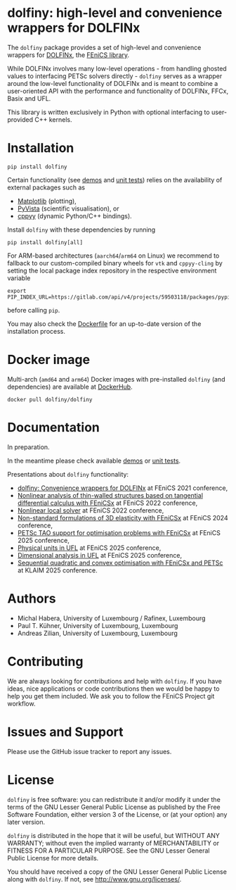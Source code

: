 # dolfiny: high-level and convenience wrappers for DOLFINx

The `dolfiny` package provides a set of high-level and convenience wrappers for 
[DOLFINx](https://github.com/FEniCS/dolfinx), the [FEniCS library](https://www.fenicsproject.org).

While DOLFINx involves many low-level operations - from handling ghosted values 
to interfacing PETSc solvers directly - `dolfiny` serves as a wrapper around the
low-level functionality of DOLFINx and is meant to combine a user-oriented API
with the performance and functionality of DOLFINx, FFCx, Basix and UFL.

This library is written exclusively in Python with optional interfacing 
to user-provided C++ kernels.

# Installation

```
pip install dolfiny
```

Certain functionality (see [demos](demo/) and [unit tests](test/)) relies on 
the availability of external packages such as

- [Matplotlib](https://github.com/matplotlib/matplotlib) (plotting),
- [PyVista](https://github.com/pyvista/pyvista) (scientific visualisation), or 
- [cppyy](https://github.com/wlav/cppyy) (dynamic Python/C++ bindings).

Install `dolfiny` with these dependencies by running 
```
pip install dolfiny[all]
```

For ARM-based architectures (`aarch64`/`arm64` on Linux) we recommend to fallback to our
custom-compiled binary wheels for `vtk` and `cppyy-cling` by setting the
local package index repository in the respective environment variable 
```
export PIP_INDEX_URL=https://gitlab.com/api/v4/projects/59503118/packages/pypi/simple
```
before calling `pip`.

You may also check the [Dockerfile](docker/Dockerfile) for an up-to-date version of the installation process.

# Docker image

Multi-arch (`amd64` and `arm64`) Docker images with pre-installed `dolfiny` (and dependencies)
are available at [DockerHub](https://hub.docker.com/r/dolfiny/dolfiny).

```
docker pull dolfiny/dolfiny
```

# Documentation

In preparation.

In the meantime please check available [demos](demo/) or [unit tests](test/).

Presentations about `dolfiny` functionality:
- [dolfiny: Convenience wrappers for DOLFINx](https://hdl.handle.net/10993/47422)
  at FEniCS 2021 conference,
- [Nonlinear analysis of thin-walled structures based on tangential differential calculus with FEniCSx](https://hdl.handle.net/10993/54222)
  at FEniCS 2022 conference,
- [Nonlinear local solver](https://hdl.handle.net/10993/54223)
  at FEniCS 2022 conference,
- [Non-standard formulations of 3D elasticity with FEniCSx](https://hdl.handle.net/10993/61399)
  at FEniCS 2024 conference,
- [PETSc TAO support for optimisation problems with FEniCSx](https://hdl.handle.net/10993/65289)
  at FEniCS 2025 conference,
- [Physical units in UFL](https://hdl.handle.net/10993/65288)
  at FEniCS 2025 conference,
- [Dimensional analysis in UFL](https://hdl.handle.net/10993/65290)
  at FEniCS 2025 conference,
- [Sequential quadratic and convex optimisation with FEniCSx and PETSc](https://hdl.handle.net/10993/65998)
  at KLAIM 2025 conference.

# Authors

- Michal Habera, University of Luxembourg / Rafinex, Luxembourg
- Paul T. Kühner, University of Luxembourg, Luxembourg
- Andreas Zilian, University of Luxembourg, Luxembourg

# Contributing

We are always looking for contributions and help with `dolfiny`.
If you have ideas, nice applications or code contributions then we would 
be happy to help you get them included.
We ask you to follow the FEniCS Project git workflow.

# Issues and Support

Please use the GitHub issue tracker to report any issues.

# License

`dolfiny` is free software: you can redistribute it and/or modify it under the terms of the GNU Lesser General Public License as published by the Free Software Foundation, either version 3 of the License, or (at your option) any later version.

`dolfiny` is distributed in the hope that it will be useful, but WITHOUT ANY WARRANTY; without even the implied warranty of MERCHANTABILITY or FITNESS FOR A PARTICULAR PURPOSE. See the GNU Lesser General Public License for more details.

You should have received a copy of the GNU Lesser General Public License along with `dolfiny`. If not, see <http://www.gnu.org/licenses/>.

